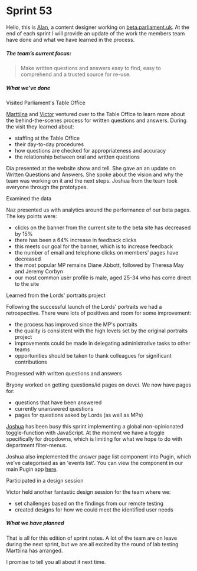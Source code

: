 # Sprint 53

Hello, this is [Alan](https://twitter.com/alanmayers), a content designer working on [beta.parliament.uk](https://beta.parliament.uk/). At the end of each sprint I will provide an update of the work the members team have done and what we have learned in the process.

##### The team’s current focus:
> Make written questions and answers easy to find, easy to comprehend and a trusted source for re-use.

##### What we’ve done

Visited Parliament's Table Office

[Marttiina](https://twitter.com/marttiinak?lang=en) and [Victor](https://twitter.com/_victorhwang?lang=en) ventured over to the Table Office to learn more about the behind-the-scenes process for written questions and answers. During the visit they learned about:

* staffing at the Table Office
* their day-to-day procedures
* how questions are checked for appropriateness and accuracy
* the relationship between oral and written questions

Dia presented at the website show and tell. She gave an an update on Written Questions and Answers. She spoke about the vision and why the team was working on it and the next steps. Joshua from the team took everyone through the prototypes.

Examined the data

Naz presented us with analytics around the performance of our beta pages. The key points were:

* clicks on the banner from the current site to the beta site has decreased by 15%
* there has been a 64% increase in feedback clicks
* this meets our goal for the banner, which is to increase feedback
* the number of email and telephone clicks on members’ pages have decreased
* the most popular MP remains Diane Abbott, followed by Theresa May and Jeremy Corbyn
* our most common user profile is male, aged 25-34 who has come direct to the site

Learned from the Lords' portraits project

Following the successful launch of the Lords' portraits we had a retrospective. There were lots of positives and room for some improvement:

* the process has improved since the MP's portraits
* the quality is consistent with the high levels set by the original portraits project
* improvements could be made in delegating administrative tasks to other teams
* opportunities should be taken to thank colleagues for significant contributions

Progressed with written questions and answers

Bryony worked on getting questions/id pages on devci. We now have pages for:

* questions that have been answered
* currently unanswered questions
* pages for questions asked by Lords (as well as MPs)

[Joshua](https://twitter.com/joshuawaheed) has been busy this sprint implementing a global non-opinionated toggle-function with JavaScript. At the moment we have a toggle specifically for dropdowns, which is limiting for what we hope to do with department filter-menus.

Joshua also implemented the answer page list component into Pugin, which we've categorised as an 'events list'. You can view the component in our main Pugin app [here](http://parliament-uk-pugin.herokuapp.com/templates/prototypes/_lists.html).

Participated in a design session

Victor held another fantastic design session for the team where we:

* set challenges based on the findings from our remote testing
* created designs for how we could meet the identified user needs

##### What we have planned

That is all for this edition of sprint notes. A lot of the team are on leave during the next sprint, but we are all excited by the round of lab testing Marttiina has arranged.

I promise to tell you all about it next time.
